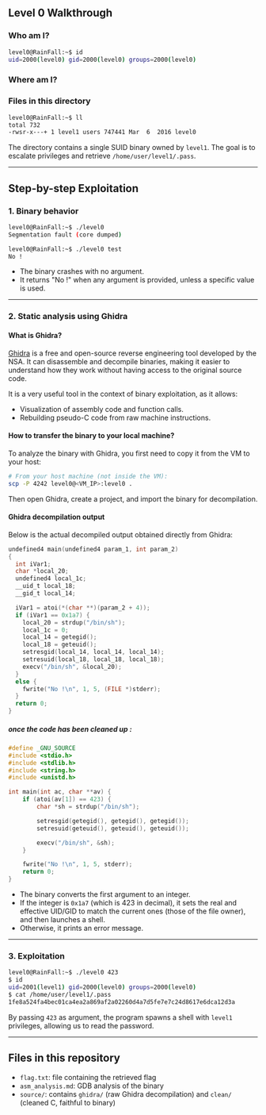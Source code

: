 ## Level 0 Walkthrough

### Who am I?

```bash
level0@RainFall:~$ id
uid=2000(level0) gid=2000(level0) groups=2000(level0)
```

### Where am I?

### Files in this directory

```bash
level0@RainFall:~$ ll
total 732
-rwsr-x---+ 1 level1 users 747441 Mar  6  2016 level0
```

The directory contains a single SUID binary owned by `level1`. The goal is to escalate privileges and retrieve `/home/user/level1/.pass`.

---

## Step-by-step Exploitation

### 1. Binary behavior

```bash
level0@RainFall:~$ ./level0
Segmentation fault (core dumped)

level0@RainFall:~$ ./level0 test
No !
```

* The binary crashes with no argument.
* It returns "No !" when any argument is provided, unless a specific value is used.

---

### 2. Static analysis using Ghidra

#### What is Ghidra?

[Ghidra](https://ghidra-sre.org/) is a free and open-source reverse engineering tool developed by the NSA. It can disassemble and decompile binaries, making it easier to understand how they work without having access to the original source code.

It is a very useful tool in the context of binary exploitation, as it allows:

* Visualization of assembly code and function calls.
* Rebuilding pseudo-C code from raw machine instructions.

#### How to transfer the binary to your local machine?

To analyze the binary with Ghidra, you first need to copy it from the VM to your host:

```bash
# From your host machine (not inside the VM):
scp -P 4242 level0@<VM_IP>:level0 .
```

Then open Ghidra, create a project, and import the binary for decompilation.

#### Ghidra decompilation output

Below is the actual decompiled output obtained directly from Ghidra:

```c
undefined4 main(undefined4 param_1, int param_2)
{
  int iVar1;
  char *local_20;
  undefined4 local_1c;
  __uid_t local_18;
  __gid_t local_14;

  iVar1 = atoi(*(char **)(param_2 + 4));
  if (iVar1 == 0x1a7) {
    local_20 = strdup("/bin/sh");
    local_1c = 0;
    local_14 = getegid();
    local_18 = geteuid();
    setresgid(local_14, local_14, local_14);
    setresuid(local_18, local_18, local_18);
    execv("/bin/sh", &local_20);
  }
  else {
    fwrite("No !\n", 1, 5, (FILE *)stderr);
  }
  return 0;
}
```
##### once the code has been cleaned up :
```c
#define _GNU_SOURCE
#include <stdio.h>
#include <stdlib.h>
#include <string.h>
#include <unistd.h>

int main(int ac, char **av) {
    if (atoi(av[1]) == 423) {
        char *sh = strdup("/bin/sh");

        setresgid(getegid(), getegid(), getegid());
        setresuid(geteuid(), geteuid(), geteuid());

        execv("/bin/sh", &sh);
    }

    fwrite("No !\n", 1, 5, stderr);
    return 0;
}
```

* The binary converts the first argument to an integer.
* If the integer is `0x1a7` (which is 423 in decimal), it sets the real and effective UID/GID to match the current ones (those of the file owner), and then launches a shell.
* Otherwise, it prints an error message.

---

### 3. Exploitation

```bash
level0@RainFall:~$ ./level0 423
$ id
uid=2001(level1) gid=2000(level0) groups=2000(level0)
$ cat /home/user/level1/.pass
1fe8a524fa4bec01ca4ea2a869af2a02260d4a7d5fe7e7c24d8617e6dca12d3a
```

By passing `423` as argument, the program spawns a shell with `level1` privileges, allowing us to read the password.

---

## Files in this repository

* `flag.txt`: file containing the retrieved flag
* `asm_analysis.md`: GDB analysis of the binary
* `source/`: contains `ghidra/` (raw Ghidra decompilation) and `clean/` (cleaned C, faithful to binary)
